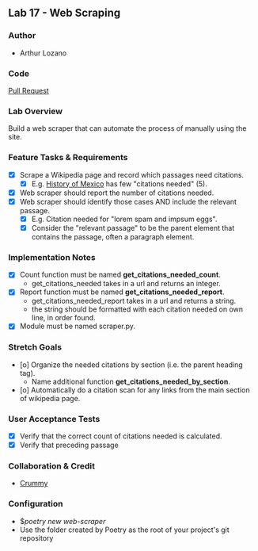 ## Lab 17 - Web Scraping

### Author
- Arthur Lozano

### Code
[Pull Request]()

### Lab Overview

Build a web scraper that can automate the process of manually using the site.

### Feature Tasks & Requirements

- [x] Scrape a Wikipedia page and record which passages need citations.
  - [x] E.g. [History of Mexico](https://en.wikipedia.org/wiki/History_of_Mexico) has few "citations needed" (5).
- [x] Web scraper should report the number of citations needed.
- [x] Web scraper should identify those cases AND include the relevant passage.
  - [x] E.g. Citation needed for "lorem spam and impsum eggs".
  - [x] Consider the "relevant passage" to be the parent element that contains the passage, often a paragraph element.

### Implementation Notes

- [x] Count function must be named **get_citations_needed_count**.
  - get_citations_needed takes in a url and returns an integer.
- [x] Report function must be named **get_citations_needed_report**.
  - get_citations_needed_report takes in a url and returns a string.
  - the string should be formatted with each citation needed on own line, in order found.
- [x] Module must be named scraper.py.

### Stretch Goals

- [o] Organize the needed citations by section (i.e. the parent heading tag).
  - Name additional function **get_citations_needed_by_section**.
- [o] Automatically do a citation scan for any links from the main section of wikipedia page.

### User Acceptance Tests

- [x] Verify that the correct count of citations needed is calculated.
- [x] Verify that preceding passage

### Collaboration & Credit

- [Crummy](https://www.crummy.com/software/BeautifulSoup/bs4/doc/)

### Configuration 
- $*poetry new web-scraper*
- Use the folder created by Poetry as the root of your project's git repository
